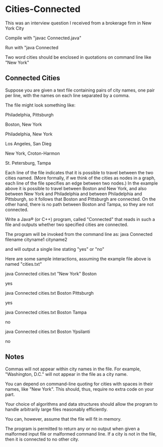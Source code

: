 # Cities-Connected

This was an interview question I received from a brokerage firm in New York City

Compile with "javac Connected.java"

Run with "java Connected <filename> <start city> <end city>

Two word cities should be enclosed in quotations on command line like "New York"

Connected Cities
--------------------------------
Suppose you are given a text file containing pairs of city names, one pair per line, with the names on each line separated by a comma.


The file might look something like:


Philadelphia, Pittsburgh

Boston, New York

Philadelphia, New York

Los Angeles, San Dieg

New York, Croton-Harmon

St. Petersburg, Tampa


Each line of the file indicates that it is possible to travel between the two cities named. (More formally, if we think of the cities as nodes in a graph, each line of the file specifies an edge between two nodes.) In the example above it is possible to travel between Boston and New York, and also between New York and Philadelphia and between Philadelphia and Pittsburgh, so it follows that Boston and Pittsburgh are connected. On the other hand, there is no path between Boston and Tampa, so they are not connected.


Write a Java® (or C++) program, called "Connected" that reads in such a file and outputs whether two specified cities are connected.


The program will be invoked from the command line as:  java Connected filename cityname1 cityname2


and will output a single line stating "yes" or "no"


Here are some sample interactions, assuming the example file above is named "cities.txt"


java Connected cities.txt "New York" Boston

yes

java Connected cities.txt Boston Pittsburgh

yes

java Connected cities.txt Boston Tampa

no

java Connected cities.txt Boston Ypsilanti

no


Notes
--------------------------------
Commas will not appear within city names in the file. For example, "Washington, D.C." will not appear in the file as a city name.


You can depend on command-line quoting for cities with spaces in their names, like "New York". This should, thus, require no
extra code on your part.


Your choice of algorithms and data structures should allow the program to handle arbitrarily large files reasonably efficiently.


You can, however, assume that the file will fit in memory.


The program is permitted to return any or no output when given a malformed input file or malformed command line.
If a city is not in the file, then it is connected to no other city.
